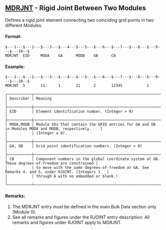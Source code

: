 ## [MDRJNT](https://nexus.hexagon.com/documentationcenter/bundle/MSC_Nastran_2022.4/page/Nastran_Combined_Book/qrg/bulkno/TOC.MDRJNT.xhtml) - Rigid Joint Between Two Modules

Defines a rigid joint element connecting two coinciding grid points in two different Modules.

#### Format:

```nastran
$---1---$---2---$---3---$---4---$---5---$---6---$---7---$---8---$---9---$---10--$
MDRJNT  EID     MODA    GA      MODB    GB      CB                              
```

#### Example:

```nastran
$---1---$---2---$---3---$---4---$---5---$---6---$---7---$---8---$---9---$---10--$
MDRJNT  5       11      1       21      2       12345           1               
```

```text
┌───────────┬───────────────────────────────────────────────────────────────────────────────────────────────────┐
│ Describer │ Meaning                                                                                           │
├───────────┼───────────────────────────────────────────────────────────────────────────────────────────────────┤
│ EID       │ Element identification number. (Integer > 0)                                                      │
├───────────┼───────────────────────────────────────────────────────────────────────────────────────────────────┤
│ MODA,MODB │ Module IDs that contain the GRID entries for GA and GB in Modules MODA and MODB, respectively.    │
│           │ (Integer ≥ 0).                                                                                    │
├───────────┼───────────────────────────────────────────────────────────────────────────────────────────────────┤
│ GA, GB    │ Grid point identification numbers. (Integer > 0)                                                  │
├───────────┼───────────────────────────────────────────────────────────────────────────────────────────────────┤
│ CB        │ Component numbers in the global coordinate system at GB. These degrees-of-freedom are constrained │
│           │ to move with the same degrees-of-freedom at GA. See Remarks 4. and 5. under RJOINT. (Integers 1   │
│           │ through 6 with no embedded or blank.)                                                             │
└───────────┴───────────────────────────────────────────────────────────────────────────────────────────────────┘
```

#### Remarks:

1. The MDRJNT entry must be defined in the main Bulk Data section only (Module 0).
2. See all remarks and figures under the RJOINT entry description. All remarks and figures under RJOINT apply to MDRJNT.
